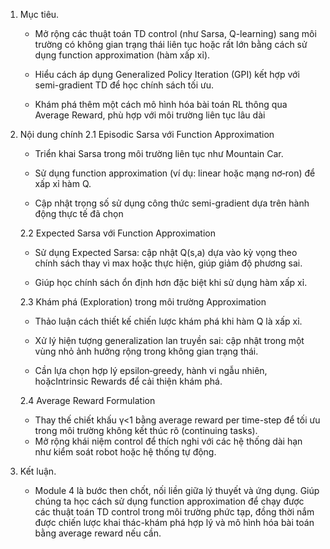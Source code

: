 1. Mục tiêu. 

    - Mở rộng các thuật toán TD control (như Sarsa, Q-learning) sang môi trường có không gian trạng thái liên tục hoặc rất lớn bằng cách sử dụng function approximation (hàm xấp xỉ).

   - Hiểu cách áp dụng Generalized Policy Iteration (GPI) kết hợp với semi-gradient TD để học chính sách tối ưu.

    - Khám phá thêm một cách mô hình hóa bài toán RL thông qua Average Reward, phù hợp với môi trường liên tục lâu dài

2. Nội dung chính 
    2.1 Episodic Sarsa với Function Approximation
     - Triển khai Sarsa trong môi trường liên tục như Mountain Car.

     - Sử dụng function approximation (ví dụ: linear hoặc mạng nơ‑ron) để xấp xỉ hàm Q.

     - Cập nhật trọng số sử dụng công thức semi-gradient dựa trên hành động thực tế đã chọn
    
    2.2 Expected Sarsa với Function Approximation
     - Sử dụng Expected Sarsa: cập nhật Q(s,a) dựa vào kỳ vọng theo chính sách thay vì max hoặc thực hiện, giúp giảm độ phương sai.

     - Giúp học chính sách ổn định hơn đặc biệt khi sử dụng hàm xấp xỉ.

    2.3 Khám phá (Exploration) trong môi trường Approximation
      - Thảo luận cách thiết kế chiến lược khám phá khi hàm Q là xấp xỉ.

      - Xử lý hiện tượng generalization lan truyền sai: cập nhật trong một vùng nhỏ ảnh hưởng rộng trong không gian trạng thái.

      - Cần lựa chọn hợp lý epsilon‑greedy, hành vi ngẫu nhiên, hoặcIntrinsic Rewards để cải thiện khám phá.
    
    2.4 Average Reward Formulation
      - Thay thế chiết khấu γ<1 bằng average reward per time-step để tối ưu trong môi trường không kết thúc rõ (continuing tasks).
      - Mở rộng khái niệm control để thích nghi với các hệ thống dài hạn như kiểm soát robot hoặc hệ thống tự động.

3. Kết luận.
    - Module 4 là bước then chốt, nối liền giữa lý thuyết và ứng dụng. Giúp chúng ta học cách sử dụng function approximation để chạy được các thuật toán TD control trong môi trường phức tạp, đồng thời nắm được chiến lược khai thác-khám phá hợp lý và mô hình hóa bài toán bằng average reward nếu cần.

